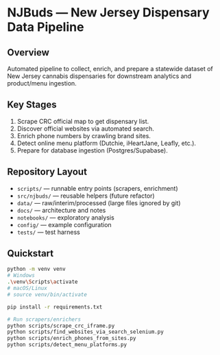 # NJBuds — New Jersey Dispensary Data Pipeline

## Overview
Automated pipeline to collect, enrich, and prepare a statewide dataset of New Jersey cannabis dispensaries for downstream analytics and product/menu ingestion.

## Key Stages
1. Scrape CRC official map to get dispensary list.
2. Discover official websites via automated search.
3. Enrich phone numbers by crawling brand sites.
4. Detect online menu platform (Dutchie, iHeartJane, Leafly, etc.).
5. Prepare for database ingestion (Postgres/Supabase).

## Repository Layout
- `scripts/` — runnable entry points (scrapers, enrichment)
- `src/njbuds/` — reusable helpers (future refactor)
- `data/` — raw/interim/processed (large files ignored by git)
- `docs/` — architecture and notes
- `notebooks/` — exploratory analysis
- `config/` — example configuration
- `tests/` — test harness

## Quickstart
```bash
python -m venv venv
# Windows
.\venv\Scripts\activate
# macOS/Linux
# source venv/bin/activate

pip install -r requirements.txt

# Run scrapers/enrichers
python scripts/scrape_crc_iframe.py
python scripts/find_websites_via_search_selenium.py
python scripts/enrich_phones_from_sites.py
python scripts/detect_menu_platforms.py
